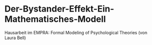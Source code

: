 # Der-Bystander-Effekt-Ein-Mathematisches-Modell
Hausarbeit im EMPRA: Formal Modeling of Psychological Theories (von Laura Bell)
